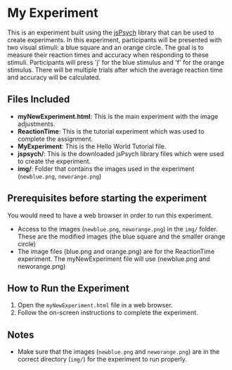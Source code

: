 # My Experiment
This is an experiment built using the [jsPsych](https://www.jspsych.org/) library that can be used to create experiments. In this experiment, participants will be presented with two visual stimuli: a blue square and an orange circle. The goal is to measure their reaction times and accuracy when responding to these stimuli. Participants will press 'j' for the blue stimulus and 'f' for the orange stimulus. There will be multiple trials after which the average reaction time and accuracy will be calculated. 

## Files Included
- **myNewExperiment.html**: This is the main experiment with the image adjustments. 
- **ReactionTime**: This is the tutorial experiment which was used to complete the assignment.  
- **MyExperiment**: This is the Hello World Tutorial file. 
- **jspsych/**: This is the downloaded jsPsych library files which were used to create the experiment.  
- **img/**: Folder that contains the images used in the experiment (`newblue.png`, `neworange.png`)

## Prerequisites before starting the experiment
You would need to have a web browser in order to run this experiment. 
- Access to the images (`newblue.png`, `neworange.png`) in the `img/` folder. These are the modified images (the blue square and the smaller orange circle)
- The image files (blue.png and orange.png) are for the ReactionTime experiment. The myNewExperiment file will use (newblue.png and neworange.png)

## How to Run the Experiment
1. Open the `myNewExperiment.html` file in a web browser.
2. Follow the on-screen instructions to complete the experiment.

## Notes
- Make sure that the images (`newblue.png` and `neworange.png`) are in the correct directory (`img/`) for the experiment to run properly.
